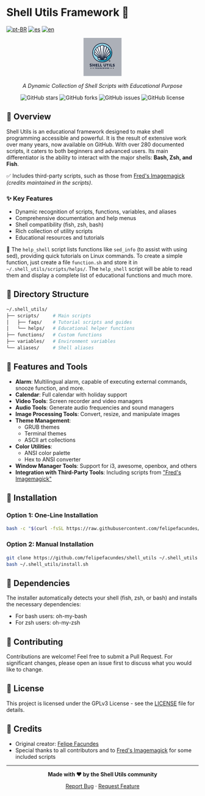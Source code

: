 # Shell Utils Framework 🐚

[![pt-BR](https://img.shields.io/badge/lang-pt--BR-green.svg)](./README_pt.md) [![es](https://img.shields.io/badge/lang-es-yellow.svg)](./README_es.md) [![en](https://img.shields.io/badge/lang-en-red.svg)](./README.md)

<div align="center">
  
![Shell Utils Logo](./icons/logo.png)

*A Dynamic Collection of Shell Scripts with Educational Purpose*

![GitHub stars](https://img.shields.io/github/stars/felipefacundes/shell_utils?style=social)
![GitHub forks](https://img.shields.io/github/forks/felipefacundes/shell_utils?style=social)
![GitHub issues](https://img.shields.io/github/issues/felipefacundes/shell_utils)
![GitHub license](https://img.shields.io/github/license/felipefacundes/shell_utils)

</div>

## 🌟 Overview

Shell Utils is an educational framework designed to make shell programming accessible and powerful. It is the result of extensive work over many years, now available on GitHub. With over 280 documented scripts, it caters to both beginners and advanced users. Its main differentiator is the ability to interact with the major shells: **Bash, Zsh, and Fish**.

✅ Includes third-party scripts, such as those from [Fred's Imagemagick](http://www.fmwconcepts.com/imagemagick/index.php) *(credits maintained in the scripts)*.

### ✨ Key Features

- Dynamic recognition of scripts, functions, variables, and aliases
- Comprehensive documentation and help menus
- Shell compatibility (fish, zsh, bash)
- Rich collection of utility scripts
- Educational resources and tutorials

📌 The `help_shell` script lists functions like `sed_info` (to assist with using sed), providing quick tutorials on Linux commands. To create a simple function, just create a file `function.sh` and store it in `~/.shell_utils/scripts/helps/`. The `help_shell` script will be able to read them and display a complete list of educational functions and much more.

## 📁 Directory Structure

```bash
~/.shell_utils/
├── scripts/     # Main scripts
│   ├── faqs/    # Tutorial scripts and guides
│   └── helps/   # Educational helper functions
├── functions/   # Custom functions
├── variables/   # Environment variables
└── aliases/     # Shell aliases
```

## 🔧 Features and Tools

- **Alarm**: Multilingual alarm, capable of executing external commands, snooze function, and more.
- **Calendar**: Full calendar with holiday support
- **Video Tools**: Screen recorder and video managers
- **Audio Tools**: Generate audio frequencies and sound managers
- **Image Processing Tools**: Convert, resize, and manipulate images
- **Theme Management**:
  - GRUB themes
  - Terminal themes
  - ASCII art collections
- **Color Utilities**:
  - ANSI color palette
  - Hex to ANSI converter
- **Window Manager Tools**: Support for i3, awesome, openbox, and others
- **Integration with Third-Party Tools**: Including scripts from ["Fred's Imagemagick"](http://www.fmwconcepts.com/imagemagick/index.php)

## 🚀 Installation

### Option 1: One-Line Installation
```bash
bash -c "$(curl -fsSL https://raw.githubusercontent.com/felipefacundes/shell_utils/master/tools/install.sh)"
```

### Option 2: Manual Installation
```bash
git clone https://github.com/felipefacundes/shell_utils ~/.shell_utils
bash ~/.shell_utils/install.sh
```

## 🔄 Dependencies

The installer automatically detects your shell (fish, zsh, or bash) and installs the necessary dependencies:
- For bash users: oh-my-bash
- For zsh users: oh-my-zsh

## 🤝 Contributing

Contributions are welcome! Feel free to submit a Pull Request. For significant changes, please open an issue first to discuss what you would like to change.

## 📜 License

This project is licensed under the GPLv3 License - see the [LICENSE](LICENSE) file for details.

## 👏 Credits

- Original creator: [Felipe Facundes](https://github.com/felipefacundes)
- Special thanks to all contributors and to [Fred's Imagemagick](http://www.fmwconcepts.com/imagemagick/index.php) for some included scripts

---

<div align="center">
  
**Made with ❤️ by the Shell Utils community**

[Report Bug](https://github.com/felipefacundes/shell_utils/issues) · [Request Feature](https://github.com/felipefacundes/shell_utils/issues)

</div>